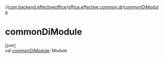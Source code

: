 //[com.backend.effectiveoffice](../../index.md)/[office.effective.common.di](index.md)/[commonDiModule](common-di-module.md)

# commonDiModule

[jvm]\
val [commonDiModule](common-di-module.md): Module
